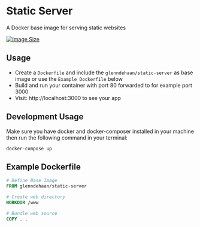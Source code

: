 # Static Server

A Docker base image for serving static websites

[![Image Size](https://img.shields.io/docker/image-size/glenndehaan/static-server)](https://hub.docker.com/r/glenndehaan/static-server)

## Usage
- Create a `Dockerfile` and include the `glenndehaan/static-server` as base image or use the `Example Dockerfile` below
- Build and run your container with port 80 forwarded to for example port 3000
- Visit: http://localhost:3000 to see your app

## Development Usage
Make sure you have docker and docker-composer installed in your machine then run the following command in your terminal:
```
docker-compose up
```

## Example Dockerfile
```dockerfile
# Define Base Image
FROM glenndehaan/static-server

# Create web directory
WORKDIR /www

# Bundle web source
COPY . .
```
